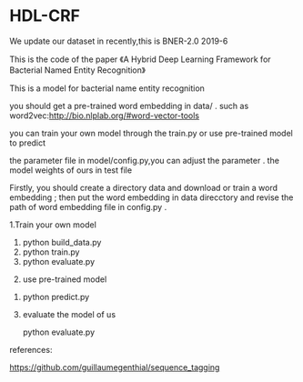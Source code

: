 # HDL-CRF

We update our dataset in recently,this is BNER-2.0   2019-6

This is the code of the paper 《A Hybrid Deep Learning Framework for Bacterial Named Entity Recognition》

This is  a model for bacterial name entity recognition

you should get a pre-trained  word embedding  in data/ .
such as word2vec:http://bio.nlplab.org/#word-vector-tools


you can train your own model through the train.py or use pre-trained model to predict 

the parameter file in model/config.py,you can adjust the parameter .
the model weights of ours in test file

Firstly, you should create a directory data and download or train a word embedding ; then put the word embedding in data direcctory and  revise the path of word embedding file in config.py .

1.Train your own model
  1) python build_data.py
  2) python train.py
  3) python evaluate.py
 
2. use pre-trained model
 1) python predict.py
 

3. evaluate the model of us

    python evaluate.py
    
    
  
references:

https://github.com/guillaumegenthial/sequence_tagging

